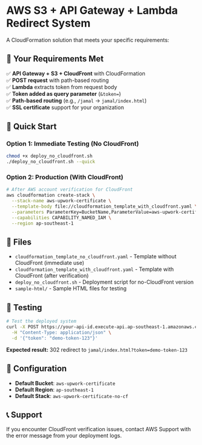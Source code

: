 # AWS S3 + API Gateway + Lambda Redirect System

A CloudFormation solution that meets your specific requirements:

## 🎯 **Your Requirements Met**

✅ **API Gateway + S3 + CloudFront** with CloudFormation  
✅ **POST request** with path-based routing  
✅ **Lambda** extracts token from request body  
✅ **Token added as query parameter** (`&token=`)  
✅ **Path-based routing** (e.g., `/jamal` → `jamal/index.html`)  
✅ **SSL certificate** support for your organization  

## 🚀 **Quick Start**

### **Option 1: Immediate Testing (No CloudFront)**
```bash
chmod +x deploy_no_cloudfront.sh
./deploy_no_cloudfront.sh --quick
```

### **Option 2: Production (With CloudFront)**
```bash
# After AWS account verification for CloudFront
aws cloudformation create-stack \
  --stack-name aws-upwork-certificate \
  --template-body file://cloudformation_template_with_cloudfront.yaml \
  --parameters ParameterKey=BucketName,ParameterValue=aws-upwork-certificate \
  --capabilities CAPABILITY_NAMED_IAM \
  --region ap-southeast-1
```

## 📁 **Files**

- `cloudformation_template_no_cloudfront.yaml` - Template without CloudFront (immediate use)
- `cloudformation_template_with_cloudfront.yaml` - Template with CloudFront (after verification)
- `deploy_no_cloudfront.sh` - Deployment script for no-CloudFront version
- `sample-html/` - Sample HTML files for testing

## 🧪 **Testing**

```bash
# Test the deployed system
curl -X POST https://your-api-id.execute-api.ap-southeast-1.amazonaws.com/prod/jamal \
  -H "Content-Type: application/json" \
  -d '{"token": "demo-token-123"}'
```

**Expected result:** 302 redirect to `jamal/index.html?token=demo-token-123`

## 🔧 **Configuration**

- **Default Bucket**: `aws-upwork-certificate`
- **Default Region**: `ap-southeast-1`
- **Default Stack**: `aws-upwork-certificate-no-cf`

## 📞 **Support**

If you encounter CloudFront verification issues, contact AWS Support with the error message from your deployment logs. 